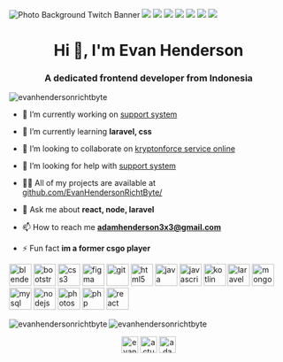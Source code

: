 ![Photo Background Twitch Banner](https://user-images.githubusercontent.com/58504115/89398818-ccf6f380-d73b-11ea-9260-54d4968b83e1.png)
<img src="https://img.shields.io/badge/WHATSAPP-%2325D366.svg?&style=for-the-badge&logo=whatsapp&logoColor=white" /> <img src="https://img.shields.io/badge/facebook-%231877F2.svg?&style=for-the-badge&logo=facebook&logoColor=white" /> <img src="https://img.shields.io/badge/instagram-%23E4405F.svg?&style=for-the-badge&logo=instagram&logoColor=white" /> <img src="https://img.shields.io/badge/twitter-%231DA1F2.svg?&style=for-the-badge&logo=twitter&logoColor=white" /> <img src="https://img.shields.io/badge/linkedin-%230077B5.svg?&style=for-the-badge&logo=linkedin&logoColor=white" /> <img src="https://img.shields.io/badge/youtube-%23FF0000.svg?&style=for-the-badge&logo=youtube&logoColor=white" /> <img src="https://img.shields.io/badge/Steam-%23000000.svg?&style=for-the-badge&logo=steam&logoColor=white" />

<h1 align="center">Hi 👋, I'm Evan Henderson</h1>
<h3 align="center">A dedicated frontend developer from Indonesia</h3>

<p align="left"> <img src="https://komarev.com/ghpvc/?username=evanhendersonrichtbyte" alt="evanhendersonrichtbyte" /> </p>

- 🔭 I’m currently working on [support system](https://github.com/EvanHendersonRichtByte/support-system)

- 🌱 I’m currently learning **laravel, css**

- 👯 I’m looking to collaborate on [kryptonforce service online](https://github.com/EvanHendersonRichtByte/kryptonforce-service-online)

- 🤔 I’m looking for help with [support system](https://github.com/EvanHendersonRichtByte/support-system)

- 👨‍💻 All of my projects are available at [github.com/EvanHendersonRichtByte/](github.com/EvanHendersonRichtByte/)

- 💬 Ask me about **react, node, laravel**

- 📫 How to reach me **adamhenderson3x3@gmail.com**

- ⚡ Fun fact **im a former csgo player**

<p align="left"><img src="https://download.blender.org/branding/community/blender_community_badge_white.svg" alt="blender" width="40" height="40"/> <img src="https://devicons.github.io/devicon/devicon.git/icons/bootstrap/bootstrap-plain.svg" alt="bootstrap" width="40" height="40"/> <img src="https://devicons.github.io/devicon/devicon.git/icons/css3/css3-original-wordmark.svg" alt="css3" width="40" height="40"/> <img src="https://www.vectorlogo.zone/logos/figma/figma-icon.svg" alt="figma" width="40" height="40"/> <img src="https://www.vectorlogo.zone/logos/git-scm/git-scm-icon.svg" alt="git" width="40" height="40"/> <img src="https://devicons.github.io/devicon/devicon.git/icons/html5/html5-original-wordmark.svg" alt="html5" width="40" height="40"/> <img src="https://devicons.github.io/devicon/devicon.git/icons/java/java-original-wordmark.svg" alt="java" width="40" height="40"/> <img src="https://devicons.github.io/devicon/devicon.git/icons/javascript/javascript-original.svg" alt="javascript" width="40" height="40"/> <img src="https://www.vectorlogo.zone/logos/kotlinlang/kotlinlang-icon.svg" alt="kotlin" width="40" height="40"/> <img src="https://devicons.github.io/devicon/devicon.git/icons/laravel/laravel-plain-wordmark.svg" alt="laravel" width="40" height="40"/> <img src="https://devicons.github.io/devicon/devicon.git/icons/mongodb/mongodb-original-wordmark.svg" alt="mongodb" width="40" height="40"/> <img src="https://devicons.github.io/devicon/devicon.git/icons/mysql/mysql-original-wordmark.svg" alt="mysql" width="40" height="40"/> <img src="https://devicons.github.io/devicon/devicon.git/icons/nodejs/nodejs-original-wordmark.svg" alt="nodejs" width="40" height="40"/> <img src="https://devicons.github.io/devicon/devicon.git/icons/photoshop/photoshop-plain.svg" alt="photoshop" width="40" height="40"/> <img src="https://devicons.github.io/devicon/devicon.git/icons/php/php-original.svg" alt="php" width="40" height="40"/> <img src="https://devicons.github.io/devicon/devicon.git/icons/react/react-original-wordmark.svg" alt="react" width="40" height="40"/></p><img align="left" src="https://github-readme-stats.vercel.app/api/top-langs/?username=evanhendersonrichtbyte&layout=compact&hide=html" alt="evanhendersonrichtbyte" />

<img align="center" src="https://github-readme-stats.vercel.app/api?username=evanhendersonrichtbyte&show_icons=true" alt="evanhendersonrichtbyte" />

<p align="center">
<a href="https://stackoverflow.com/users/evan-henderson" target="blank"><img align="center" src="https://cdn.jsdelivr.net/npm/simple-icons@3.0.1/icons/stackoverflow.svg" alt="evan-henderson" height="30" width="30" /></a>
<a href="https://instagram.com/actual999" target="blank"><img align="center" src="https://cdn.jsdelivr.net/npm/simple-icons@3.0.1/icons/instagram.svg" alt="actual999" height="30" width="30" /></a>
<a href="https://www.youtube.com/c/adam henderson" target="blank"><img align="center" src="https://cdn.jsdelivr.net/npm/simple-icons@3.0.1/icons/youtube.svg" alt="adam henderson" height="30" width="30" /></a>
</p>

<!--
**EvanHendersonRichtByte/EvanHendersonRichtByte** is a ✨ _special_ ✨ repository because its `README.md` (this file) appears on your GitHub profile.

Here are some ideas to get you started:

- 🔭 I’m currently working on ...
- 🌱 I’m currently learning ...
- 👯 I’m looking to collaborate on ...
- 🤔 I’m looking for help with ...
- 💬 Ask me about ...
- 📫 How to reach me: ...
- 😄 Pronouns: ...
- ⚡ Fun fact: ...
-->
